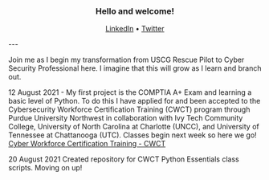 <h3 align="center">Hello and welcome!</h3>
<p align="center">
  <a href="https://www.linkedin.com/in/tomagill">LinkedIn</a> •
  <a href="https://twitter.com/muspellhiem">Twitter</a>
  </p>
---

Join me as I begin my transformation from USCG Rescue Pilot to Cyber Security Professional here. I imagine that this will grow as I learn and branch out. 

12 August 2021 - My first project is the COMPTIA A+ Exam and learning a basic level of Python. To do this I have applied for and been accepted to the Cybersecurity Workforce Certification Training (CWCT) program through Purdue University Northwest in collaboration with Ivy Tech Community College, University of North Carolina at Charlotte (UNCC), and University of Tennessee at Chattanooga (UTC). Classes begin next week so here we go! [Cyber Workforce Certification Training - CWCT](https://www.pnw.edu/cybersecurity/cwct/training-paths/cybersecurity-artificial-intelligence-cs_ai-certificate-program/)

20 August 2021
Created repository for CWCT Python Essentials class scripts. Moving on up!



